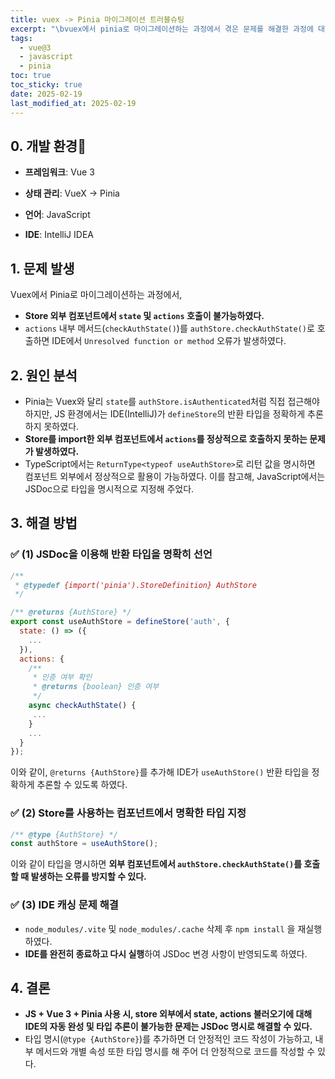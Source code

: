 ```yaml
---
title: vuex -> Pinia 마이그레이션 트러블슈팅
excerpt: "\bvuex에서 pinia로 마이그레이션하는 과정에서 겪은 문제를 해결한 과정에 대해 작성하였습니다."
tags:
  - vue@3
  - javascript
  - pinia
toc: true
toc_sticky: true
date: 2025-02-19
last_modified_at: 2025-02-19
---
```


## 0.  개발 환경

- **프레임워크**: Vue 3
    
- **상태 관리**: VueX -> Pinia
    
- **언어**: JavaScript 
    
- **IDE**: IntelliJ IDEA

## 1. 문제 발생

Vuex에서 Pinia로 마이그레이션하는 과정에서,

- **Store 외부 컴포넌트에서 `state` 및 `actions` 호출이 불가능하였다.**
- `actions` 내부 메서드(`checkAuthState()`)를 `authStore.checkAuthState()`로 호출하면 IDE에서 `Unresolved function or method` 오류가 발생하였다.

## 2. 원인 분석

- Pinia는 Vuex와 달리 `state`를 `authStore.isAuthenticated`처럼 직접 접근해야 하지만, JS 환경에서는 IDE(IntelliJ)가 `defineStore`의 반환 타입을 정확하게 추론하지 못하였다.
- **Store를 import한 외부 컴포넌트에서 `actions`를 정상적으로 호출하지 못하는 문제가 발생하였다.**
- TypeScript에서는 `ReturnType<typeof useAuthStore>`로 리턴 값을 명시하면 컴포넌트 외부에서 정상적으로 활용이 가능하였다. 이를 참고해, JavaScript에서는 JSDoc으로 타입을 명시적으로 지정해 주었다.

## 3. 해결 방법

### ✅ **(1) JSDoc을 이용해 반환 타입을 명확히 선언**

```js
/**  
 * @typedef {import('pinia').StoreDefinition} AuthStore  
 */

/** @returns {AuthStore} */
export const useAuthStore = defineStore('auth', {
  state: () => ({
    ...
  }),
  actions: {
    /**  
	 * 인증 여부 확인  
	 * @returns {boolean} 인증 여부  
	 */
    async checkAuthState() {
     ...
    }
    ...
  }
});
```

이와 같이, `@returns {AuthStore}`를 추가해 IDE가 `useAuthStore()` 반환 타입을 정확하게 추론할 수 있도록 하였다.

### ✅ **(2) Store를 사용하는 컴포넌트에서 명확한 타입 지정**

```js
/** @type {AuthStore} */
const authStore = useAuthStore();
```

이와 같이 타입을 명시하면 **외부 컴포넌트에서 `authStore.checkAuthState()`를 호출할 때 발생하는 오류를 방지할 수 있다.**

### ✅ **(3) IDE 캐싱 문제 해결**

- `node_modules/.vite` 및 `node_modules/.cache` 삭제 후 `npm install` 을 재실행하였다.
- **IDE를 완전히 종료하고 다시 실행**하여 JSDoc 변경 사항이 반영되도록 하였다.

## 4.  결론

- **JS + Vue 3 + Pinia 사용 시, store 외부에서 state, actions 불러오기에 대해 IDE의 자동 완성 및 타입 추론이 불가능한 문제는 JSDoc 명시로 해결할 수 있다.**
- 타입 명시(`@type {AuthStore}`)를 추가하면 더 안정적인 코드 작성이 가능하고, 내부 메서드와 개별 속성 또한 타입 명시를 해 주어 더 안정적으로 코드를 작성할 수 있다.


